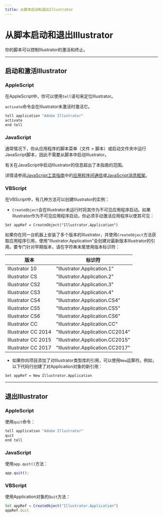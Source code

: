 ```yaml
---
title: 从脚本启动和退出Illustrator
---
```

# 从脚本启动和退出Illustrator

你的脚本可以控制Illustrator的激活和终止。

---

## 启动和激活Illustrator

### AppleScript

在AppleScript中，你可以使用`tell`语句来定位Illustrator。

`activate`命令会在Illustrator未激活时激活它。

```javascript
tell application "Adobe Illustrator"
activate
end tell
```

### JavaScript

通常情况下，你从应用程序的脚本菜单（文件 > 脚本）或启动文件夹中运行JavaScript脚本，因此不需要从脚本中启动Illustrator。

有关在JavaScript中启动Illustrator的信息超出了本指南的范围。

详情请参阅[JavaScript工具指南](https://extendscript.docsforadobe.dev/)中的[应用程序间通信](https://extendscript.docsforadobe.dev/introduction/extendscript-overview.html#interapplication-communication-and-messaging)或[JavaScript消息框架](https://extendscript.docsforadobe.dev/interapplication-communication/communications-overview.html#messaging-framework)。

### VBScript

在VBScript中，有几种方法可以创建Illustrator的实例：

- `CreateObject`会在Illustrator未运行时将其作为不可见应用程序启动。如果Illustrator作为不可见应用程序启动，你必须手动激活应用程序以使其可见：

 ```vbscript
 Set appRef = CreateObject("Illustrator.Application")
 ```

 如果你在同一台机器上安装了多个版本的Illustrator，并使用`CreateObject`方法获取应用程序引用，使用"Illustrator.Application"会创建对最新版本Illustrator的引用。要专门针对早期版本，请在字符串末尾使用版本标识符：

 | 版本 | 标识符 |
 | --- | --- |
 | Illustrator 10 | "Illustrator.Application.1" |
 | Illustrator CS | "Illustrator.Application.2" |
 | Illustrator CS2 | "Illustrator.Application.3" |
 | Illustrator CS3 | "Illustrator.Application.4" |
 | Illustrator CS4 | "Illustrator.Application.CS4" |
 | Illustrator CS5 | "Illustrator.Application.CS5" |
 | Illustrator CS6 | "Illustrator.Application.CS6" |
 | Illustrator CC | "Illustrator.Application.CC" |
 | Illustrator CC 2014 | "Illustrator.Application.CC2014" |
 | Illustrator CC 2015 | "Illustrator.Application.CC2015" |
 | Illustrator CC 2017 | "Illustrator.Application.CC2017" |

- 如果你向项目添加了对Illustrator类型库的引用，可以使用`New`运算符。例如，以下代码行创建了对Application对象的新引用：

 ```vbscript
 Set appRef = New Illustrator.Application
 ```

---

## 退出Illustrator

### AppleScript

使用`quit`命令：

```javascript
tell application "Adobe Illustrator"
quit
end tell
```

### JavaScript

使用`app.quit()`方法：

```javascript
app.quit();
```

### VBScript

使用Application对象的`Quit`方法：

```javascript
Set appRef = CreateObject("Illustrator.Application")
appRef.Quit
```
